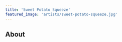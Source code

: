 ```yaml
---
title: 'Sweet Potato Squeeze'
featured_image: 'artists/sweet-potato-squeeze.jpg'
---
```


## About


